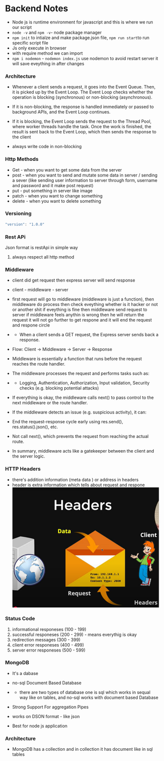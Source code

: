 # Backend Notes
- Node js is runtime environment for javascript and this is where we run our script
- `node -v` and `npm -v`- node package manager
- `npm init` to intialze and make package.json file, `npm run start`to run specific script file
- Js only execute in browser
- with require method we can import
- `npm i nodemon` - `nodemon index.js` use nodemon to avoid restart server it will save eveything in after changes

### Architecture
- Whenever a client sends a request, it goes into the Event Queue.
Then, it is picked up by the Event Loop.
The Event Loop checks whether the operation is blocking (synchronous) or non-blocking (asynchronous).

- If it is non-blocking, the response is handled immediately or passed to background APIs, and the Event Loop continues.

- If it is blocking, the Event Loop sends the request to the Thread Pool, where worker threads handle the task.
Once the work is finished, the result is sent back to the Event Loop, which then sends the response to the client

- always write code in non-blocking

### Http Methods
- Get - when you want to get some data from the server
- post - when you want to send and mutate some data in server / sending a sever (like sending user information to server through form, username and password and it make post request)
- put - put something in server like image
- patch - when you want to change something
- delete - when you want to delete something 

### Versioning
``` Javascript
"version": "1.0.0"
```
### Rest APi
Json format is restApi in simple way
1. always respect all http method

### Middleware
- client did get request then express server will send response 
- client - middleware - server
- first request will go to middleware (middleware is just a function), then middleware do process then check eveything whether is it hacker or not or another shit if eveything is fine then middleware send request to server if middleware feels anythin is wrong then he will return the request it will not go further to get respone and it will end the request and respone circle

- - When a client sends a GET request, the Express server sends back a response.
- Flow: Client → Middleware → Server → Response
- Middleware is essentially a function that runs before the request reaches the route handler.
- The middleware processes the request and performs tasks such as:
- - Logging, Authentication, Authorization, Input validation, Security checks (e.g. blocking potential attacks)
- If everything is okay, the middleware calls next() to pass control to the next middleware or the route handler.
- If the middleware detects an issue (e.g. suspicious activity), it can:
- End the request-response cycle early using res.send(), res.status().json(), etc.
- Not call next(), which prevents the request from reaching the actual route.
- In summary, middleware acts like a gatekeeper between the client and the server logic.

### HTTP Headers
- there's addition information (meta data ) or address in headers
- header is extra information which tells about request and respone 
![alt text](image.png)

### Status Code
1. informational responeses (100 - 199) 
2. successful responeses (200 - 299) - means everythig is okay
3. redirection messages (300 - 399) 
4. client error responeses (400 - 499) 
5. server error responeses (500 - 599) 

### MongoDB
- It's a dabase
- no-sql Document Based Database
- - there are two types of database one is sql which works in sequal way like on tables, and no-sql works with document based Database

- Strong Support For aggregation Pipes

- works on DSON format - like json
- Best for node js application

### Architecture
- MongoDB has a collection and in collection it has document like in sql tables
